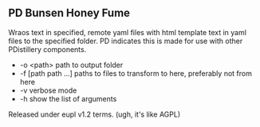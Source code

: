 
## PD Bunsen Honey Fume

Wraos text in specified, remote yaml files with html template text in yaml files to the specified folder. PD indicates this is made for use with other PDistillery components.

* -o &lt;path&gt; path to output folder
* -f [path path ...] paths to files to transform to here, preferably not from here
* -v verbose mode
* -h show the list of arguments

Released under eupl v1.2 terms. (ugh, it's like AGPL)

